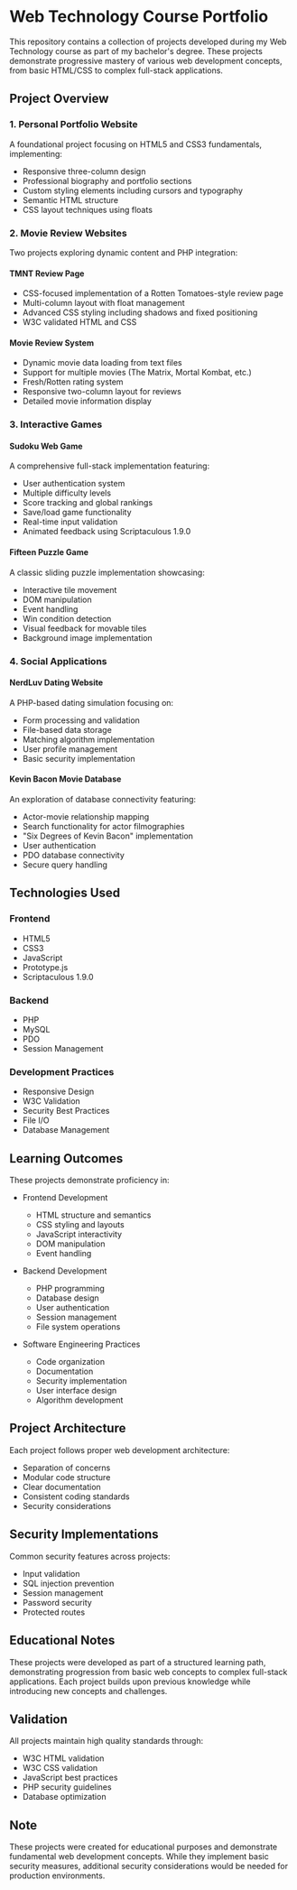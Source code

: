 # Web Technology Course Portfolio

This repository contains a collection of projects developed during my Web Technology course as part of my bachelor's degree. These projects demonstrate progressive mastery of various web development concepts, from basic HTML/CSS to complex full-stack applications.

## Project Overview

### 1. Personal Portfolio Website
A foundational project focusing on HTML5 and CSS3 fundamentals, implementing:
- Responsive three-column design
- Professional biography and portfolio sections
- Custom styling elements including cursors and typography
- Semantic HTML structure
- CSS layout techniques using floats

### 2. Movie Review Websites
Two projects exploring dynamic content and PHP integration:

#### TMNT Review Page
- CSS-focused implementation of a Rotten Tomatoes-style review page
- Multi-column layout with float management
- Advanced CSS styling including shadows and fixed positioning
- W3C validated HTML and CSS

#### Movie Review System
- Dynamic movie data loading from text files
- Support for multiple movies (The Matrix, Mortal Kombat, etc.)
- Fresh/Rotten rating system
- Responsive two-column layout for reviews
- Detailed movie information display

### 3. Interactive Games

#### Sudoku Web Game
A comprehensive full-stack implementation featuring:
- User authentication system
- Multiple difficulty levels
- Score tracking and global rankings
- Save/load game functionality
- Real-time input validation
- Animated feedback using Scriptaculous 1.9.0

#### Fifteen Puzzle Game
A classic sliding puzzle implementation showcasing:
- Interactive tile movement
- DOM manipulation
- Event handling
- Win condition detection
- Visual feedback for movable tiles
- Background image implementation

### 4. Social Applications

#### NerdLuv Dating Website
A PHP-based dating simulation focusing on:
- Form processing and validation
- File-based data storage
- Matching algorithm implementation
- User profile management
- Basic security implementation

#### Kevin Bacon Movie Database
An exploration of database connectivity featuring:
- Actor-movie relationship mapping
- Search functionality for actor filmographies
- "Six Degrees of Kevin Bacon" implementation
- User authentication
- PDO database connectivity
- Secure query handling

## Technologies Used

### Frontend
- HTML5
- CSS3
- JavaScript
- Prototype.js
- Scriptaculous 1.9.0

### Backend
- PHP
- MySQL
- PDO
- Session Management

### Development Practices
- Responsive Design
- W3C Validation
- Security Best Practices
- File I/O
- Database Management

## Learning Outcomes

These projects demonstrate proficiency in:
- Frontend Development
  - HTML structure and semantics
  - CSS styling and layouts
  - JavaScript interactivity
  - DOM manipulation
  - Event handling

- Backend Development
  - PHP programming
  - Database design
  - User authentication
  - Session management
  - File system operations

- Software Engineering Practices
  - Code organization
  - Documentation
  - Security implementation
  - User interface design
  - Algorithm development

## Project Architecture

Each project follows proper web development architecture:
- Separation of concerns
- Modular code structure
- Clear documentation
- Consistent coding standards
- Security considerations

## Security Implementations

Common security features across projects:
- Input validation
- SQL injection prevention
- Session management
- Password security
- Protected routes

## Educational Notes

These projects were developed as part of a structured learning path, demonstrating progression from basic web concepts to complex full-stack applications. Each project builds upon previous knowledge while introducing new concepts and challenges.

## Validation

All projects maintain high quality standards through:
- W3C HTML validation
- W3C CSS validation
- JavaScript best practices
- PHP security guidelines
- Database optimization

## Note

These projects were created for educational purposes and demonstrate fundamental web development concepts. While they implement basic security measures, additional security considerations would be needed for production environments.